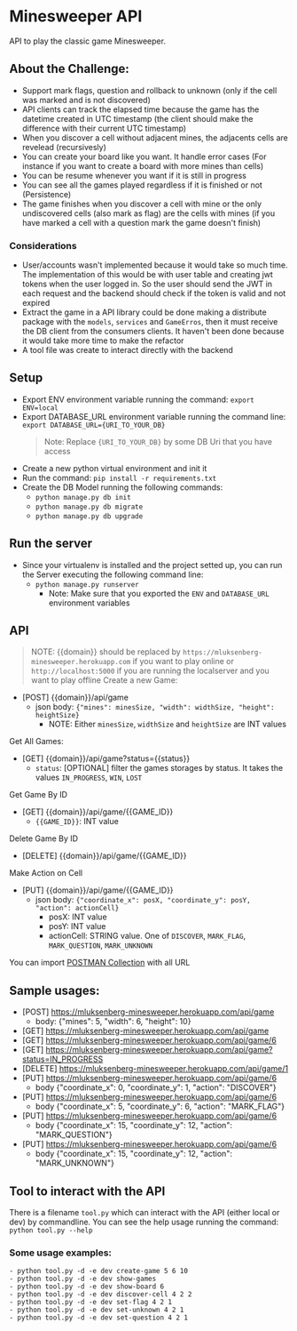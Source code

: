 # Minesweeper API
API to play the classic game Minesweeper.

## About the Challenge:
- Support mark flags, question and rollback to unknown (only if the cell was marked and is not discovered)
- API clients can track the elapsed time because the game has the datetime created in UTC timestamp (the client should make the difference with their current UTC timestamp)
- When you discover a cell without adjacent mines, the adjacents cells are revelead (recursivesly)
- You can create your board like you want. It handle error cases (For instance if you want to create a board with more mines than cells)
- You can be resume whenever you want if it is still in progress
- You can see all the games played regardless if it is finished or not (Persistence)
- The game finishes when you discover a cell with mine or the only undiscovered cells (also mark as flag) are the cells with mines (if you have marked a cell with a question mark the game doesn't finish)
### Considerations
- User/accounts wasn't implemented because it would take so much time. The implementation of this would be with user table and creating jwt tokens when the user logged in. So the user should send the JWT in each request and the backend should check if the token is valid and not expired
- Extract the game in a API library could be done making a distribute package with the `models`, `services` and `GameErros`, then it must receive the DB client from the consumers clients. It haven't been done because it would take more time to make the refactor
- A tool file was create to interact directly with the backend



## Setup
- Export ENV environment variable running the command: `export ENV=local`
- Export DATABASE_URL environment variable running the command line: `export DATABASE_URL={URI_TO_YOUR_DB}`
    > Note: Replace `{URI_TO_YOUR_DB}` by some DB Uri that you have access
- Create a new python virtual environment and init it
- Run the command: `pip install -r requirements.txt`
- Create the DB Model running the following commands:
    - `python manage.py db init`
    - `python manage.py db migrate`
    - `python manage.py db upgrade`

## Run the server
- Since your virtualenv is installed and the project setted up, you can run the Server executing the following command line:
    - `python manage.py runserver`
        - Note: Make sure that you exported the `ENV` and `DATABASE_URL` environment variables

## API
> NOTE: {{domain}} should be replaced by `https://mluksenberg-minesweeper.herokuapp.com` if you want to play online or `http://localhost:5000` if you are running the localserver and you want to play offline
Create a new Game:
- [POST] {{domain}}/api/game
    - json body: `{"mines": minesSize, "width": widthSize, "height": heightSize}`
        - NOTE: Either `minesSize`, `widthSize` and `heightSize` are INT values

Get All Games:
- [GET] {{domain}}/api/game?status={{status}}
    - `status`: [OPTIONAL] filter the games storages by status. It takes the values `IN_PROGRESS`, `WIN`, `LOST`

Get Game By ID
- [GET] {{domain}}/api/game/{{GAME_ID}}
    - `{{GAME_ID}}`: INT value
    
Delete Game By ID
- [DELETE] {{domain}}/api/game/{{GAME_ID}}

Make Action on Cell
- [PUT] {{domain}}/api/game/{{GAME_ID}}
    - json body: `{"coordinate_x": posX, "coordinate_y": posY, "action": actionCell}`
        - posX: INT value
        - posY: INT value
        - actionCell: STRING value. One of `DISCOVER`, `MARK_FLAG`, `MARK_QUESTION`, `MARK_UNKNOWN`

You can import [POSTMAN Collection](https://www.getpostman.com/collections/97d8676147ff8e4b8691) with all URL


## Sample usages:
- [POST] https://mluksenberg-minesweeper.herokuapp.com/api/game
    - body: {"mines": 5, "width": 6, "height": 10}
- [GET] https://mluksenberg-minesweeper.herokuapp.com/api/game
- [GET] https://mluksenberg-minesweeper.herokuapp.com/api/game/6
- [GET] https://mluksenberg-minesweeper.herokuapp.com/api/game?status=IN_PROGRESS
- [DELETE] https://mluksenberg-minesweeper.herokuapp.com/api/game/1
- [PUT] https://mluksenberg-minesweeper.herokuapp.com/api/game/6
    - body {"coordinate_x": 0, "coordinate_y": 1, "action": "DISCOVER"}
- [PUT] https://mluksenberg-minesweeper.herokuapp.com/api/game/6
    - body {"coordinate_x": 5, "coordinate_y": 6, "action": "MARK_FLAG"}
- [PUT] https://mluksenberg-minesweeper.herokuapp.com/api/game/6
    - body {"coordinate_x": 15, "coordinate_y": 12, "action": "MARK_QUESTION"}
- [PUT] https://mluksenberg-minesweeper.herokuapp.com/api/game/6
    - body {"coordinate_x": 15, "coordinate_y": 12, "action": "MARK_UNKNOWN"}
    
## Tool to interact with the API
There is a filename `tool.py` which can interact with the API (either local or dev) by commandline. You can see the help usage running the command: `python tool.py --help`
### Some usage examples:
```
- python tool.py -d -e dev create-game 5 6 10
- python tool.py -d -e dev show-games
- python tool.py -d -e dev show-board 6
- python tool.py -d -e dev discover-cell 4 2 2
- python tool.py -d -e dev set-flag 4 2 1
- python tool.py -d -e dev set-unknown 4 2 1
- python tool.py -d -e dev set-question 4 2 1
```